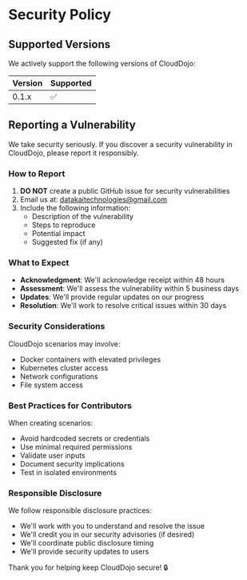 # Security Policy

## Supported Versions

We actively support the following versions of CloudDojo:

| Version | Supported          |
| ------- | ------------------ |
| 0.1.x   | :white_check_mark: |

## Reporting a Vulnerability

We take security seriously. If you discover a security vulnerability in CloudDojo, please report it responsibly.

### How to Report

1. **DO NOT** create a public GitHub issue for security vulnerabilities
2. Email us at: datakaitechnologies@gmail.com
3. Include the following information:
   - Description of the vulnerability
   - Steps to reproduce
   - Potential impact
   - Suggested fix (if any)

### What to Expect

- **Acknowledgment**: We'll acknowledge receipt within 48 hours
- **Assessment**: We'll assess the vulnerability within 5 business days
- **Updates**: We'll provide regular updates on our progress
- **Resolution**: We'll work to resolve critical issues within 30 days

### Security Considerations

CloudDojo scenarios may involve:
- Docker containers with elevated privileges
- Kubernetes cluster access
- Network configurations
- File system access

### Best Practices for Contributors

When creating scenarios:
- Avoid hardcoded secrets or credentials
- Use minimal required permissions
- Validate user inputs
- Document security implications
- Test in isolated environments

### Responsible Disclosure

We follow responsible disclosure practices:
- We'll work with you to understand and resolve the issue
- We'll credit you in our security advisories (if desired)
- We'll coordinate public disclosure timing
- We'll provide security updates to users

Thank you for helping keep CloudDojo secure! 🔒